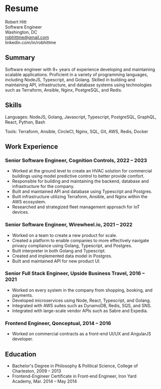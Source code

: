 # Resume

Robert Hitt \
Software Engineer \
Washington, DC \
robhittme@gmail.com \
linkedin.com/in/robhittme

## Summary
Software engineer with 9+ years of experience developing and maintaining scalable applications. Proficient in a variety of programming languages, including NodeJS, Typescript, and Golang. Skilled in building and maintaining API, infrastructure, and database systems using technologies such as Terraform, Ansible, Nginx, PostgreSQL, and Redis.

## Skills
Languages: NodeJS, Golang, Javascript, Typescript, PostgreSQL, GraphQL, React, Python, Bash

Tools: Terraform, Ansible, CircleCI, Nginx, SQL, Git, AWS, Redis, Docker

## Work Experience

### Senior Software Engineer, Cognition Controls, 2022 – 2023
* Worked at the ground level to create an HVAC solution for commercial buildings using model predictive control to better provide comfort.
* Responsible for building and maintaining the backend, database and infrastructure for the company.
* Built and maintained API and database using Typescript and Postgres.
* Built infrastructure utilizing Terraform, Ansible, and Nginx within the AWS ecosystem.
* Researched and strategized fleet management approach for IoT devices.

### Senior Software Engineer, Wirewheel.io, 2021 – 2022
* Worked on a team to create a new product for scale.
* Created a platform to enable companies to more effectively navigate privacy compliance using Golang, Typescript, and Postgres.
* Built interpreter in both Golang and Typescript.
* Created and implemented data model in Postgres.
* Built and maintained API for new product UI.

### Senior Full Stack Engineer, Upside Business Travel, 2016 – 2021
* Worked on every system in the company from shopping, booking, and payments.
* Developed microservices using Node, React, Typescript, and Golang.
* Integrated with AWS suites such as DynamoDB, Redis, SQS, and SNS.
* Integrated with large-scale vendor APIs such as Sabre and Expedia.

### Frontend Engineer, Qonceptual, 2014 – 2016
* Worked on commercial contracts as a front-end UI/UX and AngularJS developer.

## Education
* Bachelor's Degree in Philosophy & Political Science, College of Charleston, 2009 – 2013
* Frontend-Engineer Certificate in Front-end Engineer, Iron Yard Academy, Mar. 2014 – May 2014

